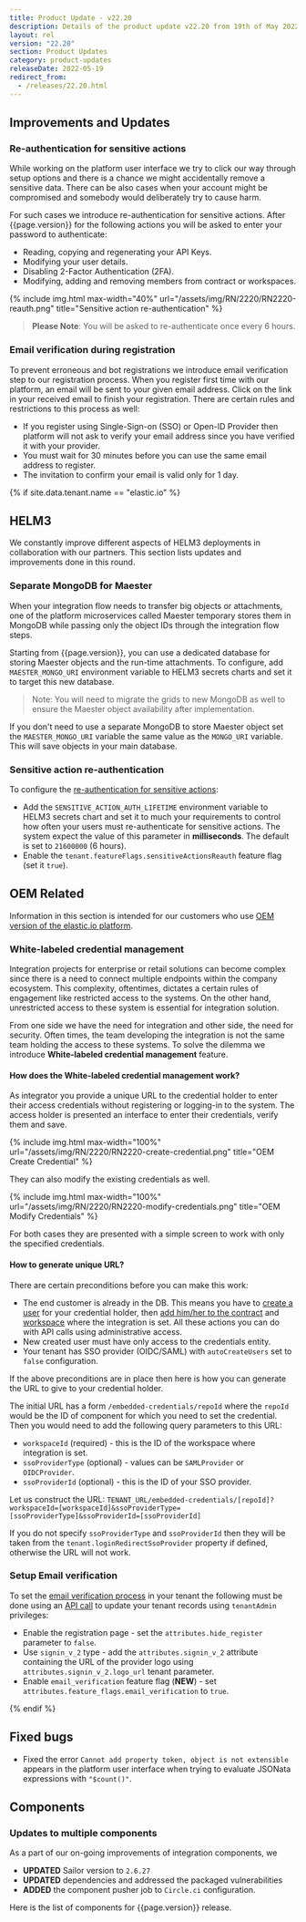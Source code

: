 ```yaml
---
title: Product Update - v22.20
description: Details of the product update v22.20 from 19th of May 2022.
layout: rel
version: "22.20"
section: Product Updates
category: product-updates
releaseDate: 2022-05-19
redirect_from:
  - /releases/22.20.html
---
```


## Improvements and Updates

### Re-authentication for sensitive actions

While working on the platform user interface we try to click our way through
setup options and there is a chance we might accidentally remove a sensitive data.
There can be also cases when your account might be compromised and somebody would
deliberately try to cause harm.

For such cases we introduce re-authentication for sensitive actions. After
{{page.version}} for the following actions you will be asked to enter your password
to authenticate:

*   Reading, copying and regenerating your API Keys.
*   Modifying your user details.
*   Disabling 2-Factor Authentication (2FA).
*   Modifying, adding and removing members from contract or workspaces.

{% include img.html max-width="40%" url="/assets/img/RN/2220/RN2220-reauth.png" title="Sensitive action re-authentication" %}

> **Please Note**: You will be asked to re-authenticate once every 6 hours.

### Email verification during registration

To prevent erroneous and bot registrations we introduce email verification step to
our registration process. When you register first time with our platform, an email
will be sent to your given email address. Click on the link in your received email
to finish your registration. There are certain rules and restrictions to this process as well:

*   If you register using Single-Sign-on (SSO) or Open-ID Provider then platform will not ask to verify your email address since you have verified it with your provider.
*   You must wait for 30 minutes before you can use the same email address to register.
*   The invitation to confirm your email is valid only for 1 day.

{% if site.data.tenant.name == "elastic.io" %}

## HELM3

We constantly improve different aspects of HELM3 deployments in collaboration
with our partners. This section lists updates and improvements done in this round.

### Separate MongoDB for Maester

When your integration flow needs to transfer big objects or attachments, one of
the platform microservices called Maester temporary stores them in MongoDB while
passing only the object IDs through the integration flow steps.

Starting from {{page.version}}, you can use a dedicated database for storing Maester
objects and the run-time attachments. To configure, add `MAESTER_MONGO_URI`
environment variable to HELM3 secrets charts and set it to target this new database.

> Note: You will need to migrate the grids to new MongoDB as well to ensure the Maester
> object availability after implementation.

If you don't need to use a separate MongoDB to store Maester object set
the `MAESTER_MONGO_URI` variable the same value as the `MONGO_URI` variable. This
will save objects in your main database.

### Sensitive action re-authentication

To configure the [re-authentication for sensitive actions](#re-authentication-for-sensitive-actions):
*   Add the `SENSITIVE_ACTION_AUTH_LIFETIME` environment variable to HELM3 secrets chart and set it to much your requirements to control how often your users must re-authenticate for sensitive actions. The system expect the value of this parameter in **milliseconds**. The default is set to `21600000` (6 hours).
*   Enable the `tenant.featureFlags.sensitiveActionsReauth` feature flag (set it `true`).

## OEM Related

Information in this section is intended for our customers who use
[OEM version of the elastic.io platform](https://www.elastic.io/saas-embedded-integration/).


### White-labeled credential management

Integration projects for enterprise or retail solutions can become complex since there is a
need to connect multiple endpoints within the company ecosystem. This complexity,
oftentimes, dictates a certain rules of engagement like restricted access to the
systems. On the other hand, unrestricted access to these system is essential for
integration solution.

From one side we have the need for integration and other side, the need for security.
Often times, the team developing the integration is not the same team holding the
access to these systems. To solve the dilemma we introduce **White-labeled credential management**
feature.

#### How does the White-labeled credential management work?

As integrator you provide a unique URL to the credential holder to enter their access credentials without
registering or logging-in to the system. The access holder is presented an interface
to enter their credentials, verify them and save.

{% include img.html max-width="100%" url="/assets/img/RN/2220/RN2220-create-credential.png" title="OEM Create Credential" %}

They can also modify the existing credentials as well.

{% include img.html max-width="100%" url="/assets/img/RN/2220/RN2220-modify-credentials.png" title="OEM Modify Credentials" %}

For both cases they are presented with a simple screen to work with only the
specified credentials.

#### How to generate unique URL?

There are certain preconditions before you can make this work:

*   The end customer is already in the DB. This means you have to [create a user]({{site.data.tenant.apiDocsUri}}/v2/#create-a-user) for your credential holder, then [add him/her to the contract]({{site.data.tenant.apiDocsUri}}/v2/#add-a-new-member-to-the-contract's-scope) and [workspace]({{site.data.tenant.apiDocsUri}}/v2/#add-a-new-member-to-workspace) where the integration is set. All these actions you can do with API calls using administrative access.
*   New created user must have only access to the credentials entity.
*   Your tenant has SSO provider (OIDC/SAML) with `autoCreateUsers` set to `false` configuration.

If the above preconditions are in place then here is how you can generate the URL
to give to your credential holder.

The initial URL has a form `/embedded-credentials/repoId` where the `repoId`
would be the ID of component for which you need to set the credential. Then you
would need to add the following query parameters to this URL:

*   `workspaceId` (required) - this is the ID of the workspace where integration is set.
*   `ssoProviderType` (optional) - values can be `SAMLProvider` or `OIDCProvider`.
*   `ssoProviderId` (optional) - this is the ID of your SSO provider.

Let us construct the URL:
`TENANT_URL/embedded-credentials/[repoId]?workspaceId=[workspaceId]&ssoProviderType=[ssoProviderType]&ssoProviderId=[ssoProviderId]`

If you do not specify `ssoProviderType` and `ssoProviderId` then they will be
taken from the `tenant.loginRedirectSsoProvider` property if defined, otherwise
the URL will not work.

### Setup Email verification

To set the [email verification process](#email-verification-during-registration)
in your tenant the following must be done using an [API call]({{site.data.tenant.apiDocsUri}}/v2/#update-a-tenant) to update your tenant records using `tenantAdmin` privileges:

*   Enable the registration page - set the `attributes.hide_register` parameter to `false`.
*   Use `signin_v_2` type - add the `attributes.signin_v_2` attribute containing the URL of the provider logo using `attributes.signin_v_2.logo_url` tenant parameter.
*   Enable `email_verification` feature flag (**NEW**) - set `attributes.feature_flags.email_verification` to `true`.

{% endif %}

## Fixed bugs

*   Fixed the error `Cannot add property token, object is not extensible` appears in the platform user interface when trying to evaluate JSONata expressions with `"$count()"`.

## Components


### Updates to multiple components

As a part of our on-going improvements of integration components, we

*   **UPDATED** Sailor version to `2.6.27`
*   **UPDATED** dependencies and addressed the packaged vulnerabilities
*   **ADDED** the component pusher job to `Circle.ci` configuration.

Here is the list of components for {{page.version}} release.
